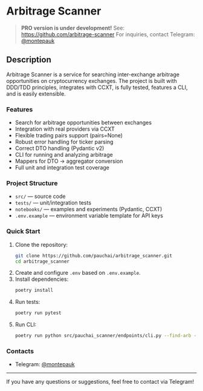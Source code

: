 # Arbitrage Scanner

> **PRO version is under development!**
> See: https://github.com/arbitrage-scanner
> For inquiries, contact Telegram: [@montepauk](https://t.me/montepauk)

## Description
Arbitrage Scanner is a service for searching inter-exchange arbitrage opportunities on cryptocurrency exchanges. The project is built with DDD/TDD principles, integrates with CCXT, is fully tested, features a CLI, and is easily extensible.

### Features
- Search for arbitrage opportunities between exchanges
- Integration with real providers via CCXT
- Flexible trading pairs support (pairs=None)
- Robust error handling for ticker parsing
- Correct DTO handling (Pydantic v2)
- CLI for running and analyzing arbitrage
- Mappers for DTO → aggregator conversion
- Full unit and integration test coverage

### Project Structure
- `src/` — source code
- `tests/` — unit/integration tests
- `notebooks/` — examples and experiments (Pydantic, CCXT)
- `.env.example` — environment variable template for API keys

### Quick Start
1. Clone the repository:
	```bash
	git clone https://github.com/pauchai/arbitrage_scanner.git
	cd arbitrage_scanner
	```
2. Create and configure `.env` based on `.env.example`.
3. Install dependencies:
	```bash
	poetry install
	```
4. Run tests:
	```bash
	poetry run pytest
	```
5. Run CLI:
	```bash
	poetry run python src/pauchai_scanner/endpoints/cli.py --find-arb --quoted-asset USDT
	```

### Contacts
- Telegram: [@montepauk](https://t.me/montepauk)

---
If you have any questions or suggestions, feel free to contact via Telegram!
